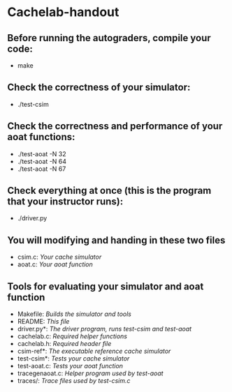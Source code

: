 # Cachelab-handout

## Before running the autograders, compile your code:
- make

## Check the correctness of your simulator:
- ./test-csim

## Check the correctness and performance of your aoat functions:
- ./test-aoat -N 32
- ./test-aoat -N 64
- ./test-aoat -N 67

## Check everything at once (this is the program that your instructor runs):
- ./driver.py    

## You will modifying and handing in these two files
- csim.c: *Your cache simulator*
- aoat.c: *Your aoat function*

## Tools for evaluating your simulator and aoat function
- Makefile: *Builds the simulator and tools*
- README: *This file*
- driver.py*: *The driver program, runs test-csim and test-aoat*
- cachelab.c: *Required helper functions*
- cachelab.h: *Required header file*
- csim-ref*: *The executable reference cache simulator*
- test-csim*: *Tests your cache simulator*
- test-aoat.c: *Tests your aoat function*
- tracegenaoat.c: *Helper program used by test-aoat*
- traces/: *Trace files used by test-csim.c*
